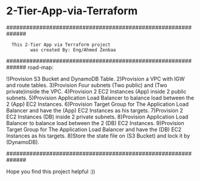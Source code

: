 # 2-Tier-App-via-Terraform
##############################################################

	  This 2-Tier App via Terraform project
     	     was created By: Eng/Ahmed Zenbaa

##############################################################
road-map:

!)Provision S3 Bucket and DynamoDB Table.
2)Provision a VPC with IGW and route tables.
3)Provision Four subnets (Two public) and (Two private)inside the VPC.
4)Provision 2 EC2 Instances (App) inside 2 public subnets.
5)Provision Application Load Balancer to balance load between the 2 (App) EC2 Instances.
6)Provision Target Group for The Application Load Balancer and have the (App) EC2 Instances as his targets.
7)Provision 2 EC2 Instances (DB) inside 2 private subnets.
8)Provision Application Load Balancer to balance load between the 2 (DB) EC2 Instances.
9)Provision Target Group for The Application Load Balancer and have the (DB) EC2 Instances as his targets.
8)Store the state file on (S3 Bucket) and lock it by (DynamoDB).


##############################################################

Hope you find this project helpful :))

